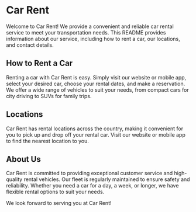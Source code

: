 # Car Rent

Welcome to Car Rent! We provide a convenient and reliable car rental service to meet your transportation needs. This README provides information about our service, including how to rent a car, our locations, and contact details.

## How to Rent a Car

Renting a car with Car Rent is easy. Simply visit our website or mobile app, select your desired car, choose your rental dates, and make a reservation. We offer a wide range of vehicles to suit your needs, from compact cars for city driving to SUVs for family trips.

## Locations

Car Rent has rental locations across the country, making it convenient for you to pick up and drop off your rental car. Visit our website or mobile app to find the nearest location to you.

## About Us

Car Rent is committed to providing exceptional customer service and high-quality rental vehicles. Our fleet is regularly maintained to ensure safety and reliability. Whether you need a car for a day, a week, or longer, we have flexible rental options to suit your needs.

We look forward to serving you at Car Rent!
